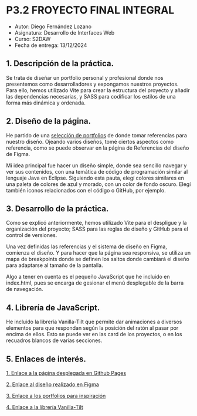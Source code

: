 # P3.2 FROYECTO FINAL INTEGRAL

- Autor: Diego Fernández Lozano
- Asignatura: Desarrollo de Interfaces Web
- Curso: S2DAW
- Fecha de entrega: 13/12/2024

## 1. Descripción de la práctica.
Se trata de diseñar un portfolio personal y profesional donde nos presentemos como desarrolladores y expongamos nuestros proyectos.
Para ello, hemos utilizado Vite para crear la estructura del proyecto y añadir las dependencias necesarias, y SASS para codificar los estilos de una forma más dinámica y ordenada.

## 2. Diseño de la página.
He partido de una [selección de portfolios](https://dev.to/anmolbaranwal/stunning-portfolios-that-will-blow-your-mind-fuel-your-creativity-226o) de donde tomar referencias para nuestro diseño. Ojeando varios diseños, tomé ciertos aspectos como referencia, como se puede observar en la página de Referencias del diseño de Figma.

Mi idea principal fue hacer un diseño simple, donde sea sencillo navegar y ver sus contenidos, con una temática de código de programación similar al lenguaje Java en Eclipse. Siguiendo esta pauta, elegí colores similares en una paleta de colores de azul y morado, con un color de fondo oscuro. Elegí también iconos relacionados con el código o GitHub, por ejemplo.

## 3. Desarrollo de la práctica.
Como se explicó anteriormente, hemos utilizado Vite para el despligue y la organización del proyecto; SASS para las reglas de diseño y GitHub para el control de versiones.

Una vez definidas las referencias y el sistema de diseño en Figma, comienza el diseño. Y para hacer que la página sea responsiva, se utiliza un mapa de breakpoints donde se definen los saltos donde cambiará el diseño para adaptarse al tamaño de la pantalla.

Algo a tener en cuenta es el pequeño JavaScript que he incluido en index.html, pues se encarga de gesionar el menú desplegable de la barra de navegación.

## 4. Librería de JavaScript.
He incluido la librería Vanilla-Tilt que permite dar animaciones a diversos elementos para que respondan según la posición del ratón al pasar por encima de ellos. Esto se puede ver en las card de los proyectos, o en los recuadros blancos de varias secciones.

## 5. Enlaces de interés.

[1. Enlace a la página desplegada en Github Pages](https://diegoferloz.github.io/P3.2-Proyecto-Final-Integral/)

[2. Enlace al diseño realizado en Figma](https://www.figma.com/design/pb2MXAe52byvnOWjBYA1cD/P3.2-Proyecto-Final-Integral?node-id=1-221&t=sXvTdtjmONB9YKZk-1)

[3. Enlace a los portfolios para inspiración](https://dev.to/anmolbaranwal/stunning-portfolios-that-will-blow-your-mind-fuel-your-creativity-226o)

[4. Enlace a la librería Vanilla-Tilt](https://micku7zu.github.io/vanilla-tilt.js/)